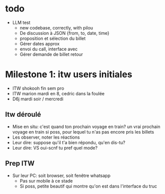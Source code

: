 # todo
- LLM test
  - new codebase, correctly, with pilou
  - De discussion à JSON {from, to, date, time}
  - proposition et sélection du billet
  - Gérer dates approx
  - envoi du call, interface avec 
  - Gérer demande de billet retour

# Milestone 1: itw users initiales
- ITW shokooh fin sem pro
- ITW marion mardi en 8, cedric dans la foulée
- D6j mardi soir / mercredi
## Itw déroulé
- Mise en situ: c'est quand ton prochain voyage en train? un vrai prochain voyage en train si poss, pour lequel tu n'as pas encore pris les billets
- Les observer, noter les réactions
- Leur dire: suppose qu'il t'a bien répondu, qu'en dis-tu?
- Leur dire: VS oui-scnf tu pref quel mode?

## Prep ITW
- Sur leur PC: soit browser, soit fenêtre whatsapp
  - Pas sur mobile à ce stade
  - Si poss, petite beautif qui montre qu'on est dans l'interface du truc
